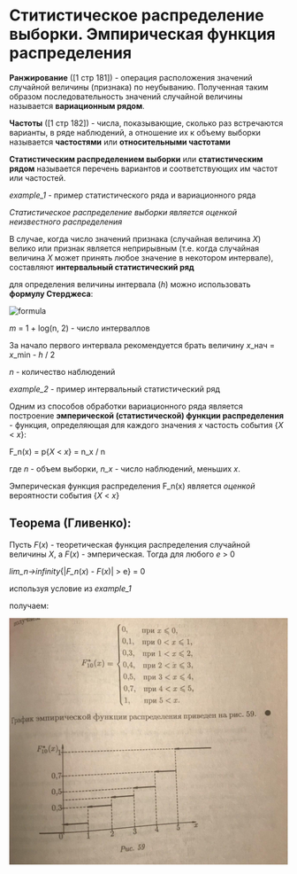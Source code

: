 # Ститистическое распределение выборки. Эмпирическая функция распределения

**Ранжирование** ([1 стр 181]) - операция расположения значений случайной величины (признака) по неубыванию. Полученная таким образом последовательность значений случайной величины называется **вариационным рядом**.

**Частоты** ([1 стр 182]) - числа, показывающие, сколько раз встречаются варианты, в ряде наблюдений, а отношение их к объему выборки называется **частостями** или **относительными частотами**

**Статистическим распределением выборки** или **статистическим рядом** называется перечень вариантов и соответствующих им частот или частостей.

*example_1* - пример статистического ряда и вариационного ряда

*Статистическое распределение выборки является оценкой неизвестного распределения*

В случае, когда число значений признака (случайная величина *X*) велико или признак является неприрывным (т.е. когда случайная величина *X* может принять любое значение в некотором интервале), составляют **интервальный статистический ряд**

для определения величины интервала (*h*) можно использовать **формулу Стерджеса**:

![formula](https://render.githubusercontent.com/render/math?math=h-\dfrac{x_{\max}-x_{\min}{1+\log_{2}n})

*m* = 1 + log(n, 2) - число интерваллов

За начало первого интервала рекомендуется брать величину *x*_нач = *x*_min - *h* / 2

*n* - количество наблюдений

*example_2* - пример интервальный статистический ряд

Одним из способов обработки вариационного ряда является построение **эмперической (статистической) функции распределения** - функция, определяющая для каждого значения *x* частость события {*X* < *x*}:

F_n(x) = p{*X* < *x*} = n_x / n

где *n* - объем выборки, *n_x* - число наблюдений, меньших *x*.

Эмперическая функция распределения F_n(x) является *оценкой* вероятности события {*X* < *x*}

## Теорема (Гливенко):

Пусть *F*(*x*) - теоретическая функция распределения случайной величины *X*, а *F*(*x*) - эмперическая. Тогда для любого *e* > 0

*lim_n->infinity*{|*F_n*(*x*) - *F*(*x*)| > e} = 0

используя условие из *example_1*

получаем:

![график](./photo_2020-07-16_21-21-38.jpg)
